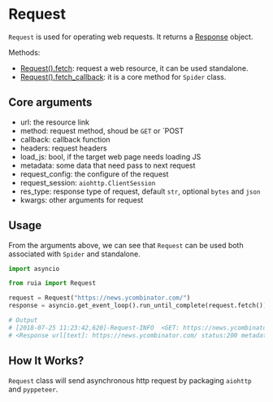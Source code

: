 # Request

`Request` is used for operating web requests.
It returns a [Response][response.md] object.

Methods: 

- [Request().fetch][request.py]: request a web resource, it can be used standalone.
- [Request().fetch_callback][request.py]: it is a core method for `Spider` class.

## Core arguments

- url: the resource link
- method: request method, shoud be `GET` or `POST
- callback: callback function
- headers: request headers
- load_js: bool, if the target web page needs loading JS
- metadata: some data that need pass to next request
- request_config: the configure of the request
- request_session: `aiohttp.ClientSession`
- res_type: response type of request, default `str`, optional `bytes` and `json`
- kwargs: other arguments for request

## Usage

From the arguments above, we can see that `Request` can be used both associated with `Spider` and standalone.

```python
import asyncio

from ruia import Request

request = Request("https://news.ycombinator.com/")
response = asyncio.get_event_loop().run_until_complete(request.fetch())

# Output
# [2018-07-25 11:23:42,620]-Request-INFO  <GET: https://news.ycombinator.com/>
# <Response url[text]: https://news.ycombinator.com/ status:200 metadata:{}>
```

## How It Works?

`Request` class will send asynchronous http request by packaging `aiohttp` and `pyppeteer`.

[response.md]: ./response.md
[request.py]: https://github.com/howie6879/ruia/blob/master/ruia/request.py
